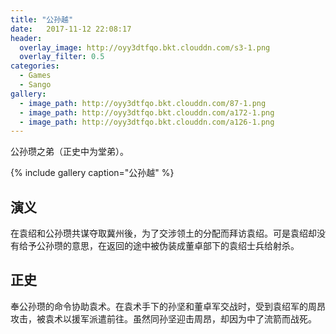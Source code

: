 ```yaml
---
title: "公孙越"
date:   2017-11-12 22:08:17
header:
  overlay_image: http://oyy3dtfqo.bkt.clouddn.com/s3-1.png
  overlay_filter: 0.5
categories:
  - Games
  - Sango
gallery:
  - image_path: http://oyy3dtfqo.bkt.clouddn.com/87-1.png
  - image_path: http://oyy3dtfqo.bkt.clouddn.com/a172-1.png
  - image_path: http://oyy3dtfqo.bkt.clouddn.com/a126-1.png
---
```


公孙瓒之弟（正史中为堂弟）。

{% include gallery caption="公孙越" %}

## 演义

在袁绍和公孙瓒共谋夺取冀州後，为了交涉领土的分配而拜访袁绍。可是袁绍却没有给予公孙瓒的意思，在返回的途中被伪装成董卓部下的袁绍士兵给射杀。

## 正史

奉公孙瓒的命令协助袁术。在袁术手下的孙坚和董卓军交战时，受到袁绍军的周昂攻击，被袁术以援军派遣前往。虽然同孙坚迎击周昂，却因为中了流箭而战死。